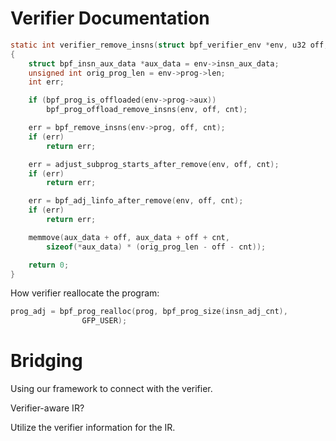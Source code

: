 # Verifier Documentation

```c
static int verifier_remove_insns(struct bpf_verifier_env *env, u32 off, u32 cnt)
{
	struct bpf_insn_aux_data *aux_data = env->insn_aux_data;
	unsigned int orig_prog_len = env->prog->len;
	int err;

	if (bpf_prog_is_offloaded(env->prog->aux))
		bpf_prog_offload_remove_insns(env, off, cnt);

	err = bpf_remove_insns(env->prog, off, cnt);
	if (err)
		return err;

	err = adjust_subprog_starts_after_remove(env, off, cnt);
	if (err)
		return err;

	err = bpf_adj_linfo_after_remove(env, off, cnt);
	if (err)
		return err;

	memmove(aux_data + off, aux_data + off + cnt,
		sizeof(*aux_data) * (orig_prog_len - off - cnt));

	return 0;
}
```

How verifier reallocate the program:

```c
prog_adj = bpf_prog_realloc(prog, bpf_prog_size(insn_adj_cnt),
			    GFP_USER);
```

# Bridging

Using our framework to connect with the verifier.

Verifier-aware IR?

Utilize the verifier information for the IR.